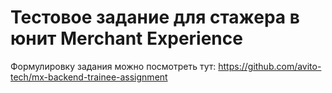 # Тестовое задание для стажера в юнит Merchant Experience
Формулировку задания можно посмотреть тут: https://github.com/avito-tech/mx-backend-trainee-assignment
